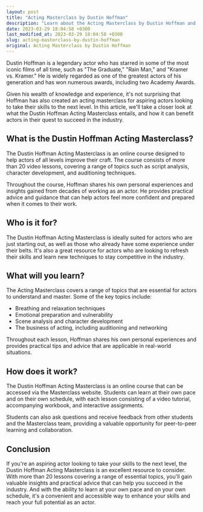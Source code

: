 ```yaml
---
layout: post
title: "Acting Masterclass by Dustin Hoffman"
description: "Learn about the Acting Masterclass by Dustin Hoffman and how it can help actors to enhance their skills and reach their full potential in the industry."
date: 2023-03-29 18:04:58 +0300
last_modified_at: 2023-03-29 18:04:58 +0300
slug: acting-masterclass-by-dustin-hoffman
original: Acting Masterclass by Dustin Hoffman
---
```


Dustin Hoffman is a legendary actor who has starred in some of the most iconic films of all time, such as "The Graduate," "Rain Man," and "Kramer vs. Kramer." He is widely regarded as one of the greatest actors of his generation and has won numerous awards, including two Academy Awards. 

Given his wealth of knowledge and experience, it's not surprising that Hoffman has also created an acting masterclass for aspiring actors looking to take their skills to the next level. In this article, we'll take a closer look at what the Dustin Hoffman Acting Masterclass entails, and how it can benefit actors in their quest to succeed in the industry.

## What is the Dustin Hoffman Acting Masterclass?

The Dustin Hoffman Acting Masterclass is an online course designed to help actors of all levels improve their craft. The course consists of more than 20 video lessons, covering a range of topics such as script analysis, character development, and auditioning techniques. 

Throughout the course, Hoffman shares his own personal experiences and insights gained from decades of working as an actor. He provides practical advice and guidance that can help actors feel more confident and prepared when it comes to their work.

## Who is it for?

The Dustin Hoffman Acting Masterclass is ideally suited for actors who are just starting out, as well as those who already have some experience under their belts. It's also a great resource for actors who are looking to refresh their skills and learn new techniques to stay competitive in the industry.

## What will you learn?

The Acting Masterclass covers a range of topics that are essential for actors to understand and master. Some of the key topics include:

- Breathing and relaxation techniques
- Emotional preparation and vulnerability
- Scene analysis and character development
- The business of acting, including auditioning and networking

Throughout each lesson, Hoffman shares his own personal experiences and provides practical tips and advice that are applicable in real-world situations.

## How does it work?

The Dustin Hoffman Acting Masterclass is an online course that can be accessed via the Masterclass website. Students can learn at their own pace and on their own schedule, with each lesson consisting of a video tutorial, accompanying workbook, and interactive assignments.

Students can also ask questions and receive feedback from other students and the Masterclass team, providing a valuable opportunity for peer-to-peer learning and collaboration.

## Conclusion

If you're an aspiring actor looking to take your skills to the next level, the Dustin Hoffman Acting Masterclass is an excellent resource to consider. With more than 20 lessons covering a range of essential topics, you'll gain valuable insights and practical advice that can help you succeed in the industry. And with the ability to learn at your own pace and on your own schedule, it's a convenient and accessible way to enhance your skills and reach your full potential as an actor.